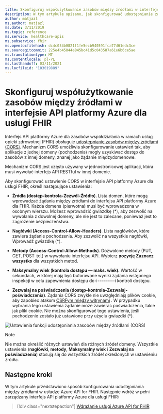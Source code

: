 ```yaml
---
title: Skonfiguruj współużytkowanie zasobów między źródłami w interfejsie API platformy Azure dla usługi FHIR
description: W tym artykule opisano, jak skonfigurować udostępnianie zasobów między źródłami w usłudze Azure API for FHIR.
author: matjazl
ms.author: matjazl
ms.date: 3/11/2019
ms.topic: reference
ms.service: healthcare-apis
ms.subservice: fhir
ms.openlocfilehash: dc4c034b0821f1fe5ecb940591fca77d61edc3ce
ms.sourcegitcommit: 225e4b45844e845bc41d5c043587a61e6b6ce5ae
ms.translationtype: MT
ms.contentlocale: pl-PL
ms.lasthandoff: 03/11/2021
ms.locfileid: "103019889"
---
```

# <a name="configure-cross-origin-resource-sharing-in-azure-api-for-fhir"></a>Skonfiguruj współużytkowanie zasobów między źródłami w interfejsie API platformy Azure dla usługi FHIR

Interfejs API platformy Azure dla zasobów współdziałania w ramach usług opieki zdrowotnej (FHIR) obsługuje [udostępnianie zasobów między źródłami (CORS)](https://wikipedia.org/wiki/Cross-Origin_Resource_Sharing). Mechanizm CORS umożliwia skonfigurowanie ustawień tak, aby aplikacje z jednej domeny (pochodzenia) mogły uzyskiwać dostęp do zasobów z innej domeny, znanej jako żądanie międzydomenowe.

Mechanizm CORS jest często używany w jednostronicowej aplikacji, która musi wywołać interfejs API RESTful w innej domenie.

Aby skonfigurować ustawienie CORS w interfejsie API platformy Azure dla usługi FHIR, określ następujące ustawienia:

- **Źródła (dostęp-kontrola-Zezwól-Źródło)**. Lista domen, które mogą wprowadzać żądania między źródłami do interfejsu API platformy Azure dla FHIR. Każda domena (pierwotna) musi być wprowadzona w osobnym wierszu. Możesz wprowadzić gwiazdkę (*), aby zezwolić na wywołania z dowolnej domeny, ale nie jest to zalecane, ponieważ jest to zagrożenie bezpieczeństwa.

- **Nagłówki (Access-Control-Allow-Headers)**. Lista nagłówków, które zawiera żądanie pochodzenia. Aby zezwolić na wszystkie nagłówki, Wprowadź gwiazdkę (*).

- **Metody (Access-Control-Allow-Methods)**. Dozwolone metody (PUT, GET, POST itd.) w wywołaniu interfejsu API. Wybierz **pozycję Zaznacz wszystko** dla wszystkich metod.

- **Maksymalny wiek (kontrola dostępu — maks. wiek)**. Wartość w sekundach, w której mają być buforowane wyniki żądania wstępnego inspekcji w celu zapewnienia dostępu do-i---------i kontroli dostępu.

- **Zezwalaj na poświadczenia (dostęp-kontrola-Zezwalaj-poświadczenia)**. Żądania CORS zwykle nie uwzględniają plików cookie, aby zapobiec atakom [CSRFym między witrynami](https://en.wikipedia.org/wiki/Cross-site_request_forgery) . W przypadku wybrania tego ustawienia żądanie może zawierać poświadczenia, takie jak pliki cookie. Nie można skonfigurować tego ustawienia, jeśli pochodzenie zostało już ustawione przy użyciu gwiazdki (*).

![Ustawienia funkcji udostępniania zasobów między źródłami (CORS)](media/cors/cors.png)

>[!NOTE]
>Nie można określić różnych ustawień dla różnych źródeł domeny. Wszystkie ustawienia (**nagłówki**, **metody**, **Maksymalny wiek** i **Zezwalaj na poświadczenia**) stosują się do wszystkich źródeł określonych w ustawieniu źródła.

## <a name="next-steps"></a>Następne kroki

W tym artykule przedstawiono sposób konfigurowania udostępniania między źródłami w usłudze Azure API for FHIR. Następnie wdróż w pełni zarządzany interfejs API platformy Azure dla usługi FHIR:
 
>[!div class="nextstepaction"]
>[Wdrażanie usługi Azure API for FHIR](fhir-paas-portal-quickstart.md)